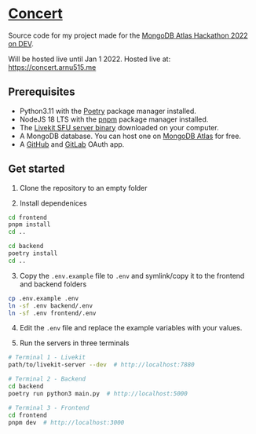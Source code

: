 # [Concert](https://concert.arnu515.me)

Source code for my project made for the [MongoDB Atlas Hackathon 2022 on DEV](https://dev.to/devteam/announcing-the-mongodb-atlas-hackathon-2022-on-dev-2107).

Will be hosted live until Jan 1 2022.
Hosted live at: https://concert.arnu515.me

## Prerequisites

- Python3.11 with the [Poetry](https://python-poetry.org) package manager installed.
- NodeJS 18 LTS with the [pnpm](https://pnpm.io) package manager installed.
- The [Livekit SFU server binary](https://github.com/livekit/livekit/releases/tag/v1.3.1) downloaded on your computer.
- A MongoDB database. You can host one on [MongoDB Atlas](https://cloud.mongodb.com) for free.
- A [GitHub](https://github.com/settings/developers) and [GitLab](https://gitlab.com/-/profile/applications) OAuth app.

## Get started

1. Clone the repository to an empty folder

2. Install dependenices

```bash
cd frontend
pnpm install
cd ..

cd backend
poetry install
cd ..
```

3. Copy the `.env.example` file to `.env` and symlink/copy it to the frontend and backend folders

```bash
cp .env.example .env
ln -sf .env backend/.env
ln -sf .env frontend/.env
```

4. Edit the `.env` file and replace the example variables with your values.

5. Run the servers in three terminals

```bash
# Terminal 1 - Livekit
path/to/livekit-server --dev  # http://localhost:7880

# Terminal 2 - Backend
cd backend
poetry run python3 main.py  # http://localhost:5000

# Terminal 3 - Frontend
cd frontend
pnpm dev  # http://localhost:3000
```
